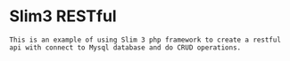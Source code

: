 
# Slim3 RESTful 
	This is an example of using Slim 3 php framework to create a restful api with connect to Mysql database and do CRUD operations.